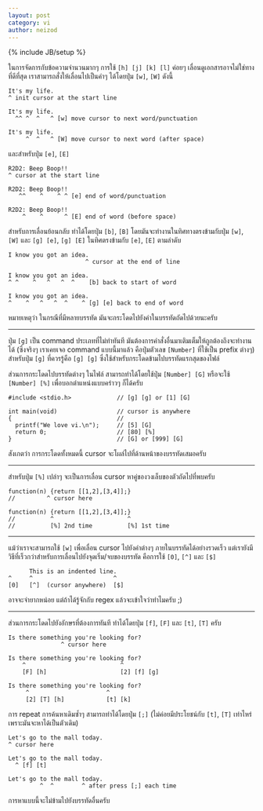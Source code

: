 ```yaml
---
layout: post
category: vi
author: neizod
---
```

{% include JB/setup %}

ในการจัดการกับข้อความจำนวนมากๆ การใช้ `[h] [j] [k] [l]` ค่อยๆ เลื่อนดูเอกสารอาจไม่ใช่ทางที่ดีที่สุด เราสามารถสั่งให้เลื่อนไปเป็นคำๆ ได้โดยปุ่ม `[w]`, `[W]` ดังนี้

    It's my life.
    ^ init cursor at the start line

    It's my life.
      ^^ ^  ^   ^ [w] move cursor to next word/punctuation

    It's my life.
         ^  ^   ^ [W] move cursor to next word (after space)

และสำหรับปุ่ม `[e]`, `[E]`

    R2D2: Beep Boop!!
    ^ cursor at the start line

    R2D2: Beep Boop!!
       ^^    ^    ^ ^ [e] end of word/punctuation

    R2D2: Beep Boop!!
        ^    ^      ^ [E] end of word (before space)

สำหรับการเลื่อนย้อนกลับ ทำได้โดยปุ่ม `[b]`, `[B]` โดยมันจะทำงานในทิศทางตรงข้ามกับปุ่ม `[w]`, `[W]` และ `[g] [e]`, `[g] [E]` ในทิศตรงข้ามกับ `[e]`, `[E]` ตามลำดับ

    I know you got an idea.
                          ^ cursor at the end of line

    I know you got an idea.
    ^ ^    ^   ^   ^  ^    [b] back to start of word

    I know you got an idea.
    ^    ^   ^   ^  ^    ^ [g] [e] back to end of word

หมายเหตุว่า ในกรณีที่มีหลายบรรทัด มันจะกระโดดไปยังคำในบรรทัดถัดไปด้วยนะครับ

---

ปุ่ม `[g]` เป็น command ประเภทที่ไม่ทำทันที มันต้องการคำสั่งอื่นมาเติมเต็มให้ถูกต้องถึงจะทำงานได้ (ซึ่งจริงๆ เราเคยเจอ command แบบนี้มาแล้ว คือปุ่มตัวเลข `[Number]` ที่ใช้เป็น prefix ต่างๆ) สำหรับปุ่ม `[g]` ที่ควรรู้คือ `[g] [g]` ซึ่งใช้สำหรับกระโดดข้ามไปบรรทัดแรกสุดของไฟล์

ส่วนการกระโดดไปบรรทัดต่างๆ ในไฟล์ สามารถทำได้โดยใช้ปุ่ม `[Number] [G]` หรือจะใช้ `[Number] [%]` เพื่อบอกตำแหน่งแบบคร่าวๆ ก็ได้ครับ

    #include <stdio.h>             // [g] [g] or [1] [G]

    int main(void)                 // cursor is anywhere
    {                              //
      printf("We love vi.\n");     // [5] [G]
      return 0;                    // [80] [%]
    }                              // [G] or [999] [G]

สังเกตว่า การกระโดดทั้งหมดนี้ cursor จะโผล่ไปที่ด้านหน้าของบรรทัดเสมอครับ

---

สำหรับปุ่ม `[%]` เปล่าๆ จะเป็นการเลื่อน cursor หาคู่ของวงเล็บของตัวถัดไปที่พบครับ

    function(n) {return [[1,2],[3,4]];}
    //         ^ cursor here

    function(n) {return [[1,2],[3,4]];}
    //          ^                     ^
    //          [%] 2nd time          [%] 1st time

---

แม้ว่าเราจะสามารถใช้ `[w]` เพื่อเลื่อน cursor ไปยังคำต่างๆ ภายในบรรทัดได้อย่างรวดเร็ว แต่เรายังมีวิธีที่เร็วกว่าสำหรับการเลื่อนไปยังจุดเริ่ม/จบของบรรทัด คือการใช้ `[0]`, `[^]` และ `[$]`

          This is an indented line.
    ^     ^                       ^
    [0]   [^]  (cursor anywhere)  [$]

อาจจะจำยากหน่อย แต่ถ้าได้รู้จักกับ regex แล้วจะเข้าใจว่าทำไมครับ ;)

---

ส่วนการกระโดดไปยังอักษรที่ต้องการทันที ทำได้โดยปุ่ม `[f]`, `[F]` และ `[t]`, `[T]` ครับ

    Is there something you're looking for?
                   ^ cursor here

    Is there something you're looking for?
        ^                           ^
        [F] [h]                     [2] [f] [g]

    Is there something you're looking for?
         ^                      ^
         [2] [T] [h]            [t] [k]

การ repeat การค้นหาเดิมซ้ำๆ สามารถทำได้โดยปุ่ม `[;]` (ไม่ค่อยมีประโยชน์กับ `[t]`, `[T]` เท่าไหร่ เพราะมันจะหาได้เป็นตัวเดิม)

    Let's go to the mall today.
    ^ cursor here

    Let's go to the mall today.
      ^ [f] [t]

    Let's go to the mall today.
             ^  ^        ^ after press [;] each time

การหาแบบนี้จะไม่ข้ามไปยังบรรทัดอื่นครับ
